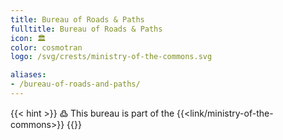 ```yaml
---
title: Bureau of Roads & Paths
fulltitle: Bureau of Roads & Paths
icon: 🏛️
color: cosmotran
logo: /svg/crests/ministry-of-the-commons.svg

aliases:
- /bureau-of-roads-and-paths/
---
```

{{< hint >}}
߷ This bureau is part of the {{<link/ministry-of-the-commons>}}
{{</hint>}}